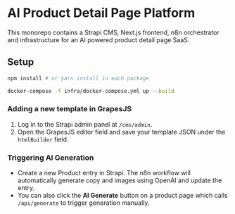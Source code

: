 # AI Product Detail Page Platform

This monorepo contains a Strapi CMS, Next.js frontend, n8n orchestrator and infrastructure for an AI powered product detail page SaaS.

## Setup

```bash
npm install # or yarn install in each package
```

```bash
docker-compose -f infra/docker-compose.yml up --build
```

### Adding a new template in GrapesJS
1. Log in to the Strapi admin panel at `/cms/admin`.
2. Open the GrapesJS editor field and save your template JSON under the `htmlBuilder` field.

### Triggering AI Generation
- Create a new Product entry in Strapi. The n8n workflow will automatically generate copy and images using OpenAI and update the entry.
- You can also click the **AI Generate** button on a product page which calls `/api/generate` to trigger generation manually.
